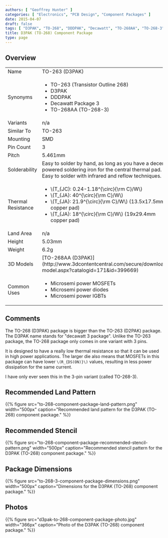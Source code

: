```yaml
---
authors: [ "Geoffrey Hunter" ]
categories: [ "Electronics", "PCB Design", "Component Packages" ]
date: 2015-04-07
draft: false
tags: [ "D3PAK", "TO-268", "DDDPAK", "Decawatt", "TO-268AA", "TO-268-3", "component packages" ]
title: D3PAK (TO-268) Component Package
type: page
---
```


## Overview


<table>
<tbody>
<tr>
  <td>Name</td>
  <td>TO-263 (D3PAK)</td>
</tr>
<tr>
  <td>Synonyms</td>
  <td>
    <ul>
      <li>TO-263 (Transistor Outline 268)</li>
      <li>D3PAK</li>
      <li>DDDPAK</li>
      <li>Decawatt Package 3</li>
      <li>TO-268AA (TO-268-3)</li>
    </ul>
  </td>
</tr>
<tr>
  <td>Variants</td>
  <td>n/a</td>
</tr>
<tr>
  <td>Similar To</td>
  <td>TO-263</td>
</tr>
<tr>
  <td>Mounting</td>
  <td>SMD</td>
</tr>
<tr>
  <td>Pin Count</td>
  <td>3</td>
</tr>
<tr>
<td>Pitch
</td>

<td >5.461mm
</td>
</tr>
<tr >

<td >Solderability
</td>

<td >Easy to solder by hand, as long as you have a decent powered soldering iron for the central thermal pad. Easy to solder with infrared and reflow techniques.
</td>
</tr>
<tr>
  <td>Thermal Resistance</td>
  <td>
    <ul>
      <li>\(T_{JC}: 0.24-1.18^{\circ}{\rm C}/W\)</li>
      <li>\(T_{JA}: 40^{\circ}{\rm C}/W\)</li>
      <li>\(T_{JA}: 21.9^{\circ}{\rm C}/W\) (13.5x17.5mm copper pad)</li>
      <li>\(T_{JA}: 18^{\circ}{\rm C}/W\) (19x29.4mm copper pad)</li>
    </ul>
  </td>
</tr>
<tr >

<td >Land Area
</td>

<td >n/a
</td>
</tr>
<tr >

<td >Height
</td>

<td >5.03mm
</td>
</tr>
<tr >
<td >Weight</td>
<td >6.2g</td>
</tr>
<tr >
<td >3D Models</td>
<td >[TO-268AA (D3PAK)](http://www.3dcontentcentral.com/secure/download-model.aspx?catalogid=171&id=399669)
</td>
</tr>
<tr>
<td>Common Uses</td>
<td>
  <ul>
    <li>Microsemi power MOSFETs</li>
    <li>Microsemi power diodes</li>
    <li>Microsemi power IGBTs</li>
  </ul>
</td>
</tr>
</tbody>
</table>

## Comments

The TO-268 (D3PAK) package is bigger than the TO-263 (D2PAK) package. The D3PAK name stands for "decawatt 3 package". Unlike the TO-263 package, the TO-268 package only comes in one variant with 3 pins.

It is designed to have a really low thermal resistance so that it can be used in high power applications. The larger die also means that MOSFETs in this package can have lower `\(R_{DS(ON)}\)` values, resulting in less power dissipation for the same current.

I have only ever seen this in the 3-pin variant (called TO-268-3).

## Recommended Land Pattern

{{% figure src="to-268-component-package-land-pattern.png" width="500px" caption="Recommended land pattern for the D3PAK (TO-268) component package." %}}

## Recommended Stencil

{{% figure src="to-268-component-package-recommended-stencil-pattern.png" width="500px" caption="Recommended stencil pattern for the D3PAK (TO-268) component package." %}}


## Package Dimensions

{{% figure src="to-268-3-component-package-dimensions.png" width="500px" caption="Dimensions for the D3PAK (TO-268) component package." %}}

## Photos

{{% figure src="d3pak-to-268-component-package-photo.jpg" width="366px" caption="Photo of the D3PAK (TO-268) component package."  %}}
